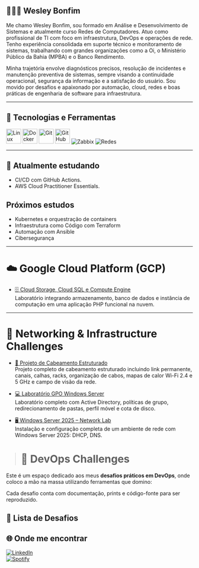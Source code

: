 ## 👨🏻‍💻 Wesley Bonfim  

 Me chamo Wesley Bonfim, sou formado em Análise e Desenvolvimento de Sistemas e atualmente curso Redes de Computadores. Atuo como profissional de TI com foco em infraestrutura, DevOps e operações de rede. Tenho experiência consolidada em suporte técnico e monitoramento de sistemas, trabalhando com grandes organizações como a Oi, o Ministério Público da Bahia (MPBA) e o Banco Rendimento.

Minha trajetória envolve diagnósticos precisos, resolução de incidentes e manutenção preventiva de sistemas, sempre visando a continuidade operacional, segurança da informação e a satisfação do usuário. Sou movido por desafios e apaixonado por automação, cloud, redes e boas práticas de engenharia de software para infraestrutura.

---

## 🚀 Tecnologias e Ferramentas  

<p>
<img src="https://cdn.jsdelivr.net/gh/devicons/devicon/icons/linux/linux-original.svg" width="40" alt="Linux" />
  <img src="https://cdn.jsdelivr.net/gh/devicons/devicon/icons/docker/docker-original.svg" width="40" alt="Docker" />
  <img src="https://cdn.jsdelivr.net/gh/devicons/devicon/icons/git/git-original.svg" width="40" alt="Git" />
  <img src="https://cdn.jsdelivr.net/gh/devicons/devicon/icons/github/github-original.svg" width="40" alt="GitHub" />
  <img src="https://img.shields.io/badge/Zabbix-AA0000?style=for-the-badge&logo=zabbix&logoColor=white" alt="Zabbix" />
  <img src="https://img.shields.io/badge/Redes-0078D4?style=for-the-badge&logo=windows&logoColor=white" alt="Redes" />
</p>

---

## 🎯 Atualmente estudando  
- CI/CD com GitHub Actions. 
- AWS Cloud Practitioner Essentials.

## Próximos estudos
- Kubernetes e orquestração de containers  
- Infraestrutura como Código com Terraform  
- Automação com Ansible  
- Cibersegurança  
---

# ☁️ Google Cloud Platform (GCP)

- [🗄️ Cloud Storage, Cloud SQL e Compute Engine](https://github.com/Wesbonf/gcp-cloud-storage-sql-lab)  
  Laboratório integrando armazenamento, banco de dados e instância de computação em uma aplicação PHP funcional na nuvem.
---
# 📘 Networking & Infrastructure Challenges

- [📡 Projeto de Cabeamento Estruturado](https://github.com/Wesbonf/projeto-cabeamento-estruturado)  
  Projeto completo de cabeamento estruturado incluindo link permanente, canais, calhas, racks, organização de cabos, mapas de calor Wi-Fi 2.4 e 5 GHz e campo de visão da rede.  

- [💻 Laboratório GPO Windows Server](https://github.com/Wesbonf/lab-gpo-windows-server)  
  Laboratório completo com Active Directory, políticas de grupo, redirecionamento de pastas, perfil móvel e cota de disco.

- [🖥️ Windows Server 2025 – Network Lab](https://github.com/Wesbonf/winserver2025-network-lab)  
  Instalação e configuração completa de um ambiente de rede com Windows Server 2025: DHCP, DNS.



> # 📘 DevOps Challenges  

Este é um espaço dedicado aos meus **desafios práticos em DevOps**, onde coloco a mão na massa utilizando ferramentas que domino:  


Cada desafio conta com documentação, prints e código-fonte para ser reproduzido.  

## 📂 Lista de Desafios  


## 🌐 Onde me encontrar  
[![LinkedIn](https://img.shields.io/badge/LinkedIn-blue?style=for-the-badge&logo=linkedin)](https://www.linkedin.com/in/wesleybonfim/)  
[![Spotify](https://img.shields.io/badge/Spotify-1DB954?style=for-the-badge&logo=spotify&logoColor=white)](https://open.spotify.com/intl-pt/artist/4i3EtwF4m89bsROLW46nUp?si=cEPuZvsAQ_ebxw0YzMIlow&nd=1&dlsi=9ad0c720d8bf4e7e)



